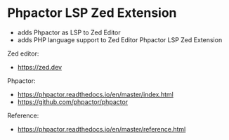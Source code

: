 # Phpactor LSP Zed Extension

- adds Phpactor as LSP to Zed Editor
- adds PHP language support to Zed Editor
Phpactor LSP Zed Extension


Zed editor:
- https://zed.dev

Phpactor:
- https://phpactor.readthedocs.io/en/master/index.html
- https://github.com/phpactor/phpactor

Reference:
- https://phpactor.readthedocs.io/en/master/reference.html
